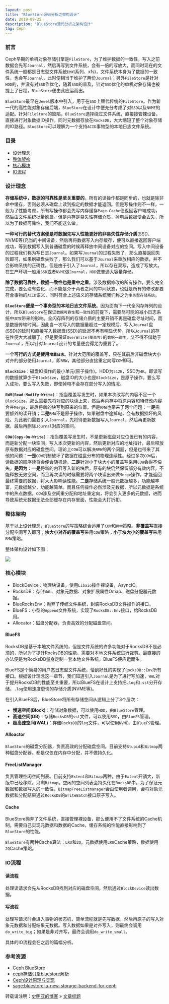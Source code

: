 ```yaml
---
layout: post
title: "BlueStore源码分析之架构设计"
date: 2019-09-25
description: "BlueStore源码分析之架构设计"
tag: Ceph
---
```


### 前言

Ceph早期的单机对象存储引擎是`FileStore`，为了维护数据的一致性，写入之前数据会先写`Journal`，然后再写到文件系统，会有一倍的写放大，而同时现在的文件系统一般都是日志型文件系统(ext系列、xfs)，文件系统本身为了数据的一致性，也会写`Journal`，此时便相当于维护了两份`Journal`；另外`FileStore`是针对`HDD`的，并没有对`SSD`作优化，随着`SSD`的普及，针对`SSD`优化的单机对象存储也被提上了日程，`BlueStore`便由此应运而出。

`BlueStore`最早在`Jewel`版本中引入，用于在`SSD`上替代传统的`FileStore`。作为新一代的高性能对象存储后端，`BlueStore`在设计中便充分考虑了对`SSD`以及`NVME`的适配。针对`FileStore`的缺陷，`BlueStore`选择绕过文件系统，直接接管裸设备，直接进行对象数据IO操作，同时元数据存放在`RocksDB`，大大缩短了整个对象存储的IO路径。`BlueStore`可以理解为一个支持`ACID`事物型的本地日志文件系统。

### 目录

* [设计理念](#chapter1)
* [整体架构](#chapter2)
* [核心模块](#chapter3)
* [IO流程](#chapter4)

### <a name="chapter1"></a>设计理念

**存储系统中，数据的可靠性是至关重要的**。所有的读操作都是同步的，也就是除非命中缓存，否则必须从磁盘上读到指定的数据才能返回。但是写操作则不一样，一般为了性能考虑，所有写操作都会先写内存缓存`Page-Cache`便返回客户端成功，然后由文件系统批量刷盘。但是内存是易失性存储介质，掉电后数据便会丢失，所以为了数据可靠性，我们不能这么做。

**一种可行的替代方案便是将数据先写入性能更好的非易失性存储介质**(SSD、NVME等)充当的中间设备，然后再将数据写入内存缓存，便可以直接返回客户端成功，等到数据写入到普通磁盘的时候再释放中间设备对应的空间。写入中间设备的过程我们称为写日志`Journal`。如果写`Journal`的过程失败了，那么直接返回失败即可，如果刷磁盘失败了，那么我们可以基于`Journal`来重放相应的数据，并不会影响系统的正确性。但是由于引入了`Journal`，所以存在双写，造成了写放大。在生产环境一般用`SSD`或者`NVME`做`Journal`，`HDD`做普通大容量存储。

**除了数据可靠性，数据一致性也是重中之重**。涉及数据修改的所有操作，要么完全完成，要么没有变化，而不能是介于两者之间的中间状态，也就是所有的修改都要符合事物的`ACID`语义，同时符合上述语义的存储系统我们称之为`事务型存储系统`。

**`BlueStore`便是一个事务型的本地日志文件系统**。因为面向下一代全闪存阵列的设计，所以`BlueStore`在保证`数据可靠性`和`一致性`的前提下，需要尽可能的减小日志系统中`双写`带来的影响。全闪存阵列的存储介质的主要开销不再是磁盘寻址时间，而是数据传输时间。因此当一次写入的数据量超过一定规模后，写入`Journal`盘(SSD)的延时和直接写入数据盘(SSD)的延迟不再有明显优势，所以`Journal`的存在性便大大减弱了。但是要保证`OverWrite(覆盖写)`的`数据一致性`，又不得不借助于`Journal`，所以针对`Journal`设计的考量便变得尤为重要了。

**一个可行的方式是使用`增量日志`**。针对大范围的覆盖写，只在其前后非磁盘块大小对齐的部分使用`Journal`，即`RMW`，其他部分直接重定向写`COW`即可。

**`BlockSize`**：磁盘IO操作的最小单元(原子操作)。HDD为`512B`，SSD为`4K`。即读写的数据就算少于`BlockSize`，磁盘IO的大小也是`BlockSize`，是原子操作，要么写入成功，要么写入失败，即使掉电不会存在部分写入的情况。

**`RWM(Read-Modify-Write)`**：指当覆盖写发生时，如果本次改写的内容不足一个`BlockSize`，那么需要先将对应的块读上来，然后再内存中将原内容和待修改内容合并`Merge`，最后将新的块写到原来的位置。但是`RMW`也带来了两个问题：**一是**需要额外的读开销；**二是**`RMW`不是原子操作，如果磁盘中途掉电，会有数据损坏的风险。为此我们需要引入`Journal`，先将待更新数据写入`Journal`，然后再更新数据，最后再删除`Journal`对应的空间。

**`COW(Copy-On-Write)`**：指当覆盖写发生时，不是更新磁盘对应位置已有的内容，而是新分配一块空间，写入本次更新的内容，然后更新对应的地址指针，最后释放原有数据对应的磁盘空间。理论上`COW`可以解决`RMW`的两个问题，但是也带来了其他的问题：**一是**`COW`机制破坏了数据在磁盘分布的物理连续性。经过多次`COW`后，读数据的顺序读将会便会随机读。**二是**针对小于块大小的覆盖写采用`COW`会得不偿失。**是因为**：**一是**将新的内容写入新的块后，原有的块仍然保留部分有效内容，不能释放无效空间，而且再次读的时候需要将两个块读出来做`Merge`操作，才能返回最终需要的数据，将大大影响读性能。**二是**存储系统一般元数据越多，功能越丰富，元数据越少，功能越简单。而且任何操作必然涉及元数据，所以元数据是系统中的热点数据。`COW`涉及空间重分配和地址重定向，将会引入更多的元数据，进而导致系统元数据无法全部缓存在内存里面，性能会大打折扣。

### <a name="chapter2"></a>整体架构

基于以上设计理念，`BlueStore`的写策略综合运用了`COW`和`RMW`策略。**非覆盖写**直接分配空间写入即可；**块大小对齐的覆盖写**采用`COW`策略；**小于块大小的覆盖写**采用`RMW`策略。

整体架构设计如下图：

![](http://img-ys011.didistatic.com/static/anything/bluestore.png)

### <a name="chapter3"></a>核心模块

* BlockDevice：物理块设备，使用`Libaio`操作裸设备，AsyncIO。
* RocksDB：存储`WAL`、对象元数据、对象扩展属性Omap、磁盘分配器元数据。
* BlueRocksEnv：抛弃了传统文件系统，封装RocksDB文件操作的接口。
* BlueFS：小型的`Append`文件系统，实现了`RocksDB::Env`接口，给RocksDB用。
* Allocator：磁盘分配器，负责高效的分配磁盘空间。

#### BlueFS

RocksDB是基于本地文件系统的，但是文件系统的许多功能对于RocksDB不是必须的，所以为了提升RocksDB的性能，需要对本地文件系统进行裁剪。最直接的办法便是为RocksDB量身定制一套本地文件系统，BlueFS便应运而生。

BlueFS是个简易的用户态日志型文件系统，恰到好处的实现了`RocksDB::Env`所有接口。根据设计理念这一章节，我们知道引入`Journal`是为了进行写加速，`WAL`对于提升RocksDB的性能至关重要，所以BlueFS在设计上支持把`.log`和`.sst`分开存储，`.log`使用速度更快的存储介质(NVME等)。

在引入BlueFS后，BlueStore将所有存储空间从逻辑上分了3个层次：

* **慢速空间(Block)**：存储对象数据，可以使用`HDD`，由`BlueStore`管理。
* **高速空间(DB)**：存储`RocksDB`的`sst`文件，可以使用`SSD`，由`BlueFS`管理。
* **超高速空间(WAL)**：存储`RocksDB`的`log`文件，可以使用`NVME`，由`BlueFS`管理。

#### Alloactor

`BlueStore`的磁盘分配器，负责高效的分配磁盘空间。目前支持`Stupid`和`Bitmap`两种磁盘分配器。都是仅仅在内存中分配，并不做持久化。

#### FreeListManager

负责管理空闲空间列表。目前支持`Extent`和`Bitmap`两种，由于`Extent`开销大，新版中已经移除，只剩`Bitmap`。空闲的空间列表会持久化在`RocksDB`中，为了保证元数据和数据写入的一致性，`BitmapFreeListmanager`会由使用者调用，会将对象元数据和分配结果通过`RocksDB`的`WriteBatch`接口原子写入。

#### Cache

BlueStore抛弃了文件系统，直接管理裸设备，那么便用不了文件系统的Cache机制，需要自己实现元数据和数据的Cache，缓存系统的性能直接影响到了`BlueStore`的性能。

`BlueStore`有两种Cache算法：`LRU`和`2Q`。元数据使用`LRU`Cache策略，数据使用`2Q`Cache策略。

### <a name="chapter4"></a>IO流程

#### 读流程

处理读请求会先从RocksDB找到对应的磁盘空间，然后通过`BlockDevice`读出数据。

#### 写流程

处理写请求时会进入事物的状态机，简单流程就是先写数据，然后再原子的写入对象元数据和分配结果元数据。写入数据如果是对齐写入，则最终会调用`do_write_big`；如果是非对齐写，最终会调用`do_write_small`。

具体的IO流程会在之后的篇幅分析。

### 参考资源

* [Ceph BlueStore](http://blog.wjin.org/posts/ceph-bluestore.html)
* [ceph存储引擎bluestore解析](http://www.sysnote.org/2016/08/19/ceph-bluestore/)
* [Ceph设计原理与实现](https://book.douban.com/subject/27178824/)
* [sage:bluestore-a-new-storage-backend-for-ceph](https://www.slideshare.net/sageweil1/bluestore-a-new-storage-backend-for-ceph-one-year-in)

转载请注明：[史明亚的博客](https://shimingyah.github.io) » [文章标题](文章链接)